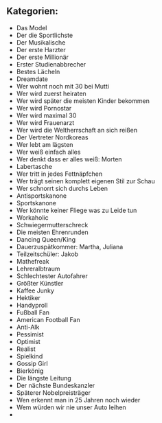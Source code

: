 ## Kategorien:
- Das Model
- Der die Sportlichste
- Der Musikalische
- Der erste Harzter
- Der erste Millionär
- Erster Studienabbrecher
- Bestes Lächeln
- Dreamdate
- Wer wohnt noch mit 30 bei Mutti
- Wer wird zuerst heiraten
- Wer wird später die meisten Kinder bekommen
- Wer wird Pornostar
- Wer wird maximal 30
- Wer wird Frauenarzt
- Wer wird die Weltherrschaft an sich reißen
- Der Vertreter Nordkoreas
- Wer lebt am lägsten
- Wer weiß einfach alles
- Wer denkt dass er alles weiß: Morten
- Labertasche
- Wer tritt in jedes Fettnäpfchen
- Wer trägt seinen komplett eigenen Stil zur Schau
- Wer schnorrt sich durchs Leben
- Antisportskanone
- Sportskanone
- Wer könnte keiner Fliege was zu Leide tun
- Workaholic
- Schwiegermutterschreck
- Die meisten Ehrenrunden
- Dancing Queen/King
- Dauerzuspätkommer: Martha, Juliana
- Teilzeitschüler: Jakob
- Mathefreak
- Lehreralbtraum
- Schlechtester Autofahrer
- Größter Künstler
- Kaffee Junky
- Hektiker
- Handyproll
- Fußball Fan
- American Football Fan
- Anti-Alk
- Pessimist
- Optimist
- Realist
- Spielkind
- Gossip Girl
- Bierkönig
- Die längste Leitung
- Der nächste Bundeskanzler
- Späterer Nobelpreisträger
- Wen erkennt man in 25 Jahren noch wieder
- Wem würden wir nie unser Auto leihen
- 

